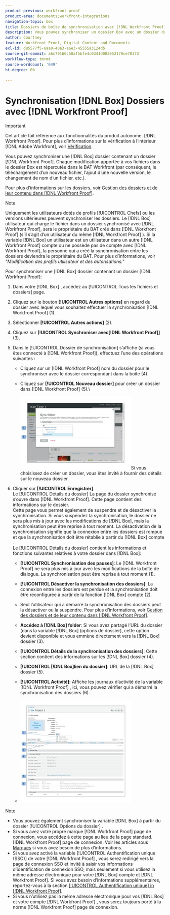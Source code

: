 ```yaml
---
product-previous: workfront-proof
product-area: documents;workfront-integrations
navigation-topic: box
title: Dossiers de boîte de synchronisation avec [!DNL Workfront Proof]
description: Vous pouvez synchroniser un dossier Box avec un dossier dans Workfront BAT. Chaque modification apportée à vos fichiers dans le dossier Box est répercutée dans le BAT Workfront (par conséquent, le téléchargement d’un nouveau fichier, l’ajout d’une nouvelle version, le changement de nom d’un fichier, etc.).
author: Courtney
feature: Workfront Proof, Digital Content and Documents
exl-id: d85577f5-6aa0-40a3-a6e3-45555a3124db
source-git-commit: a6c79166c50af5bfe4c0341d003052179ce78373
workflow-type: tm+mt
source-wordcount: '649'
ht-degree: 0%

---
```


# Synchronisation [!DNL Box] Dossiers avec [!DNL Workfront Proof]

>[!IMPORTANT]
>
>Cet article fait référence aux fonctionnalités du produit autonome. [!DNL Workfront Proof]. Pour plus d’informations sur la vérification à l’intérieur [!DNL Adobe Workfront], voir [Vérification](../../../review-and-approve-work/proofing/proofing.md).

Vous pouvez synchroniser une [!DNL Box] dossier contenant un dossier [!DNL Workfront Proof]. Chaque modification apportée à vos fichiers dans le dossier Box est répercutée dans le BAT Workfront (par conséquent, le téléchargement d’un nouveau fichier, l’ajout d’une nouvelle version, le changement de nom d’un fichier, etc.).

Pour plus d’informations sur les dossiers, voir [Gestion des dossiers et de leur contenu dans [!DNL Workfront Proof]](../../../workfront-proof/wp-work-proofsfiles/organize-your-work/manage-folders-and-contents.md).

>[!NOTE]
>
>Uniquement les utilisateurs dotés de profils [!UICONTROL Chefs] ou les versions ultérieures peuvent synchroniser les dossiers. Le [!DNL Box] utilisateur qui charge le fichier dans un dossier synchronisé avec [!DNL Workfront Proof], sera le propriétaire du BAT créé dans [!DNL Workfront Proof] (s’il s’agit d’un utilisateur du même [!DNL Workfront Proof] ). Si la variable [!DNL Box] un utilisateur est un utilisateur dans un autre [!DNL Workfront Proof] compte ou ne possède pas de compte avec [!DNL Workfront Proof], la personne qui a créé la synchronisation entre les dossiers deviendra le propriétaire du BAT. Pour plus d’informations, voir *&quot;Modification des profils utilisateur et des autorisations.&quot;*

Pour synchroniser une [!DNL Box] dossier contenant un dossier [!DNL Workfront Proof]:

1. Dans votre [!DNL Box] , accédez au [!UICONTROL Tous les fichiers et dossiers] page.
1. Cliquez sur le bouton **[!UICONTROL Autres options]** en regard du dossier avec lequel vous souhaitez effectuer la synchronisation [!DNL Workfront Proof] (1).
1. Sélectionner **[!UICONTROL Autres actions]** (2).
1. Cliquez sur **[!UICONTROL Synchroniser avec[!DNL Workfront Proof]]** (3).
1. Dans le [!UICONTROL Dossier de synchronisation] s’affiche (si vous êtes connecté à [!DNL Workfront Proof]), effectuez l’une des opérations suivantes :

   * Cliquez sur un [!DNL Workfront Proof] nom du dossier pour le synchroniser avec le dossier correspondant dans la boîte (4).
   * Cliquez sur **[!UICONTROL Nouveau dossier]** pour créer un dossier dans [!DNL Workfront Proof] (5).\

      ![folder_sync_2.jpg](assets/folder-sync-2-350x231.jpg)Si vous choisissez de créer un dossier, vous êtes invité à fournir des détails sur le nouveau dossier.

1. Cliquer sur **[!UICONTROL Enregistrer]**.\
   Le [!UICONTROL Détails du dossier] La page du dossier synchronisé s’ouvre dans [!DNL Workfront Proof]. Cette page contient des informations sur le dossier.\
   Cette page vous permet également de suspendre et de désactiver la synchronisation. Si vous suspendez la synchronisation, le dossier ne sera plus mis à jour avec les modifications de [!DNL Box], mais la synchronisation peut être reprise à tout moment. La désactivation de la synchronisation signifie que la connexion entre les dossiers est rompue et que la synchronisation doit être rétablie à partir du [!DNL Box] compte .\
   Le [!UICONTROL Détails du dossier] contient les informations et fonctions suivantes relatives à votre dossier dans [!DNL Box]:

   * **[!UICONTROL Synchronisation des pauses]**: Le [!DNL Workfront Proof] ne sera plus mis à jour avec les modifications de la boîte de dialogue. La synchronisation peut être reprise à tout moment (1).
   * **[!UICONTROL Désactiver la synchronisation des dossiers]**: La connexion entre les dossiers est perdue et la synchronisation doit être reconfigurée à partir de la fonction [!DNL Box] compte (2).

   * Seul l’utilisateur qui a démarré la synchronisation des dossiers peut la désactiver ou la suspendre. Pour plus d’informations, voir  [Gestion des dossiers et de leur contenu dans [!DNL Workfront Proof]](../../../workfront-proof/wp-work-proofsfiles/organize-your-work/manage-folders-and-contents.md).
   * **Accédez à [!DNL Box] folder**: Si vous avez partagé l’URL du dossier (dans la variable [!DNL Box] (options de dossier), cette option devient disponible et vous emmène directement vers la [!DNL Box] dossier (3).
   * **[!UICONTROL Détails de la synchronisation des dossiers]**: Cette section contient des informations sur les [!DNL Box] dossier (4).
   * **[!UICONTROL [!DNL Box]lien du dossier]**: URL de la [!DNL Box] dossier (5).
   * **[!UICONTROL Activité]:** Affiche les journaux d’activité de la variable [!DNL Workfront Proof] , ici, vous pouvez vérifier qui a démarré la synchronisation des dossiers (6).
   * ![folder_details__1_.jpg](assets/folder-details--1--350x324.jpg)

>[!NOTE]
>
>* Vous pouvez également synchroniser la variable [!DNL Box] à partir du dossier [!UICONTROL Options du dossier] .
>* Si vous avez votre propre marque [!DNL Workfront Proof] page de connexion, vous accédez à cette page au lieu de la page standard. [!DNL Workfront Proof] page de connexion. Voir les articles sous [Marques](https://support.workfront.com/hc/en-us/sections/115000921208-Branding) si vous avez besoin de plus d’informations.
>* Si vous avez activé la variable [!UICONTROL Authentification unique (SSO)] de votre [!DNL Workfront Proof] , vous serez redirigé vers la page de connexion SSO et invité à saisir vos informations d’identification de connexion SSO, mais seulement si vous utilisez la même adresse électronique pour votre [!DNL Box] compte et [!DNL Workfront Proof]. Si vous avez besoin d’informations supplémentaires, reportez-vous à la section [[!UICONTROL Authentification unique] in [!DNL Workfront Proof]](../../../workfront-proof/wp-acct-admin/managing-security/single-sign-on-overview.md).
>* Si vous n’utilisez pas la même adresse électronique pour vos [!DNL Box] et votre compte [!DNL Workfront Proof] , vous serez toujours porté à la norme [!DNL Workfront Proof] page de connexion.
>



